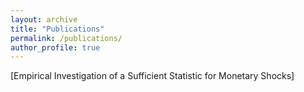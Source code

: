 ```yaml
---
layout: archive
title: "Publications"
permalink: /publications/
author_profile: true
---
```


[Empirical Investigation of a Sufficient Statistic for Monetary Shocks]
